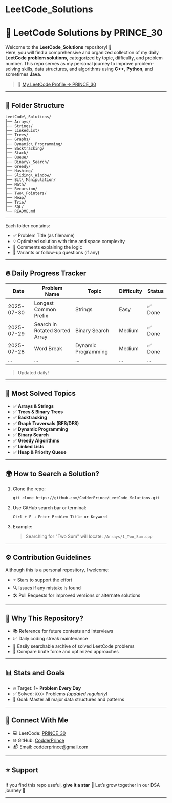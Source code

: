 # LeetCode_Solutions

# 📘 LeetCode Solutions by PRINCE_30

Welcome to the **LeetCode_Solutions** repository! 🚀  
Here, you will find a comprehensive and organized collection of my daily **LeetCode problem solutions**, categorized by topic, difficulty, and problem number. This repo serves as my personal journey to improve problem-solving skills, data structures, and algorithms using **C++**, **Python**, and sometimes **Java**.

> 📍 [My LeetCode Profile → PRINCE_30](https://leetcode.com/u/PRINCE_30/)

---


## 📁 Folder Structure

```
LeetCode\_Solutions/
├── Arrays/
├── Strings/
├── LinkedList/
├── Trees/
├── Graphs/
├── Dynamic\_Programming/
├── Backtracking/
├── Stack/
├── Queue/
├── Binary\_Search/
├── Greedy/
├── Hashing/
├── Sliding\_Window/
├── Bit\_Manipulation/
├── Math/
├── Recursion/
├── Two\_Pointers/
├── Heap/
├── Trie/
├── SQL/
└── README.md
```



---



Each folder contains:
- ✅ Problem Title (as filename)
- 💡 Optimized solution with time and space complexity
- 📎 Comments explaining the logic
- 🔁 Variants or follow-up questions (if any)

---

## 🔥 Daily Progress Tracker

| Date       | Problem Name                       | Topic             | Difficulty | Status |
|------------|------------------------------------|-------------------|------------|--------|
| 2025-07-30 | Longest Common Prefix              | Strings           | Easy       | ✅ Done |
| 2025-07-29 | Search in Rotated Sorted Array     | Binary Search     | Medium     | ✅ Done |
| 2025-07-28 | Word Break                         | Dynamic Programming | Medium   | ✅ Done |
| ...        | ...                                | ...               | ...        | ...    |

> Updated daily!

---

## 📌 Most Solved Topics

- ✅ **Arrays & Strings**
- ✅ **Trees & Binary Trees**
- ✅ **Backtracking**
- ✅ **Graph Traversals (BFS/DFS)**
- ✅ **Dynamic Programming**
- ✅ **Binary Search**
- ✅ **Greedy Algorithms**
- ✅ **Linked Lists**
- ✅ **Heap & Priority Queue**

---

## 🌍 How to Search a Solution?

1. Clone the repo:
   ```
   git clone https://github.com/CodderPrince/LeetCode_Solutions.git
   ```

2. Use GitHub search bar or terminal:

   ```
   Ctrl + F → Enter Problem Title or Keyword
   ```

3. Example:

   > Searching for "Two Sum" will locate:
   > `/Arrays/1_Two_Sum.cpp`

---

## ⚙️ Contribution Guidelines

Although this is a personal repository, I welcome:

* ⭐ Stars to support the effort
* 🔍 Issues if any mistake is found
* 🛠 Pull Requests for improved versions or alternate solutions

---

## 🧠 Why This Repository?

* 📚 Reference for future contests and interviews
* 📈 Daily coding streak maintenance
* 🔎 Easily searchable archive of solved LeetCode problems
* 🧪 Compare brute force and optimized approaches

---

## 📊 Stats and Goals

* 🔥 Target: **1+ Problem Every Day**
* ✅ Solved: `XXX+` Problems *(updated regularly)*
* 🧠 Goal: Master all major data structures and patterns

---

## 🤝 Connect With Me

* 💻 LeetCode: [PRINCE\_30](https://leetcode.com/u/PRINCE_30/)
* 🌐 GitHub: [CodderPrince](https://github.com/CodderPrince)
* 📬 Email: [codderprince@gmail.com](mailto:codderprince@gmail.com)

---

## ⭐ Support

If you find this repo useful, **give it a star** 🌟
Let’s grow together in our DSA journey 🚀

---
